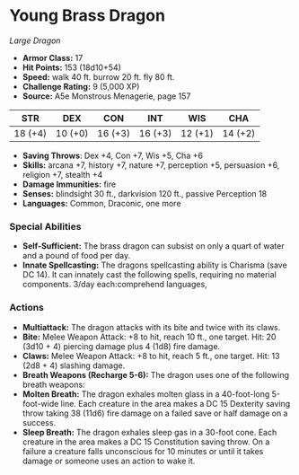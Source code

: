 # Young Brass Dragon

*Large* *Dragon*

- **Armor Class:** 17
- **Hit Points:** 153 (18d10+54)
- **Speed:** walk 40 ft. burrow 20 ft. fly 80 ft.
- **Challenge Rating:** 9 (5,000 XP)
- **Source:** A5e Monstrous Menagerie, page 157

| STR | DEX | CON | INT | WIS | CHA |
| --- | --- | --- | --- | --- | --- |
| 18 (+4) | 10 (+0) | 16 (+3) | 16 (+3) | 12 (+1) | 14 (+2) |

- **Saving Throws**: Dex +4, Con +7, Wis +5, Cha +6
- **Skills:** arcana +7, history +7, nature +7, perception +5, persuasion +6, religion +7, stealth +4
- **Damage Immunities:** fire
- **Senses:** blindsight 30 ft., darkvision 120 ft., passive Perception 18
- **Languages:** Common, Draconic, one more

### Special Abilities

- **Self-Sufficient:** The brass dragon can subsist on only a quart of water and a pound of food per day.
- **Innate Spellcasting:** The dragons spellcasting ability is Charisma (save DC 14). It can innately cast the following spells, requiring no material components. 3/day each:comprehend languages,

### Actions

- **Multiattack:** The dragon attacks with its bite and twice with its claws.
- **Bite:** Melee Weapon Attack: +8 to hit, reach 10 ft., one target. Hit: 20 (3d10 + 4) piercing damage plus 4 (1d8) fire damage.
- **Claws:** Melee Weapon Attack: +8 to hit, reach 5 ft., one target. Hit: 13 (2d8 + 4) slashing damage.
- **Breath Weapons (Recharge 5-6):** The dragon uses one of the following breath weapons:
- **Molten Breath:** The dragon exhales molten glass in a 40-foot-long  5-foot-wide line. Each creature in the area makes a DC 15 Dexterity saving throw  taking 38 (11d6) fire damage on a failed save or half damage on a success.
- **Sleep Breath:** The dragon exhales sleep gas in a 30-foot cone. Each creature in the area makes a DC 15 Constitution saving throw. On a failure  a creature falls unconscious for 10 minutes or until it takes damage or someone uses an action to wake it.


